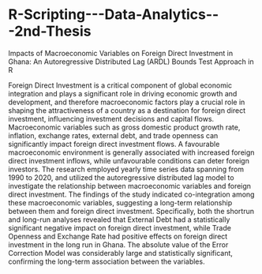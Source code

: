 # R-Scripting---Data-Analytics---2nd-Thesis
Impacts of Macroeconomic Variables on Foreign Direct Investment in
Ghana: An Autoregressive Distributed Lag (ARDL) Bounds Test
Approach in R

Foreign Direct Investment is a critical component of global economic integration and plays a significant
role in driving economic growth and development, and therefore macroeconomic factors play a crucial
role in shaping the attractiveness of a country as a destination for foreign direct investment, influencing
investment decisions and capital flows. Macroeconomic variables such as gross domestic product growth
rate, inflation, exchange rates, external debt, and trade openness can significantly impact foreign direct
investment flows. A favourable macroeconomic environment is generally associated with increased
foreign direct investment inflows, while unfavourable conditions can deter foreign investors. The research
employed yearly time series data spanning from 1990 to 2020, and utilized the autoregressive distributed
lag model to investigate the relationship between macroeconomic variables and foreign direct investment.
The findings of the study indicated co-integration among these macroeconomic variables, suggesting
a long-term relationship between them and foreign direct investment. Specifically, both the shortrun
and long-run analyses revealed that External Debt had a statistically significant negative impact on
foreign direct investment, while Trade Openness and Exchange Rate had positive effects on foreign direct
investment in the long run in Ghana. The absolute value of the Error Correction Model was considerably
large and statistically significant, confirming the long-term association between the variables.
